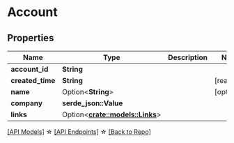 # Account

## Properties

Name | Type | Description | Notes
------------ | ------------- | ------------- | -------------
**account_id** | **String** |  | 
**created_time** | **String** |  | [readonly]
**name** | Option<**String**> |  | [optional]
**company** | **serde_json::Value** |  | 
**links** | Option<[**crate::models::Links**](Links.md)> |  | 

[[API Models]](./README.md#documentation-for-models) ☆ [[API Endpoints]](./README.md#documentation-for-api-endpoints) ☆ [[Back to Repo]](./README.md)


